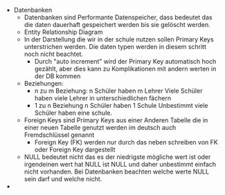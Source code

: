 - Datenbanken
	- Datenbanken sind Performante Datenspeicher, dass bedeutet das die daten dauerhaft gespeichert werden bis sie gelöscht werden.
	- Entity Relationship Diagram
	- In der Darstellung die wir in der schule nutzen sollen Primary Keys unterstrichen werden. Die daten typen werden in diesem schritt noch nicht beachtet.
		- Durch "auto increment" wird der Primary Key automatisch hoch gezählt, aber dies kann zu Komplikationen mit andern werten in der DB kommen
	- Beziehungen:
		- n zu m Beziehung:
		  n Schüler haben m Lehrer 
		  Viele Schüler haben viele Lehrer in unterschiedlichen fächern
		- 1 zu n Beziehung
		  n Schüler haben 1 Schule
		  Unbestimmt viele Schüler haben eine schule.
	- Foreign Keys sind Primary Keys aus einer Anderen Tabelle die in einer neuen Tabelle genutzt werden im deutsch auch Fremdschlüssel genannt
		- Foreign Key (FK) werden nur durch das neben schreiben von FK oder Foreign Key dargestellt
	- NULL bedeutet nicht das es der niedrigste mögliche wert ist oder irgendeinen wert hat NULL ist NULL und daher unbestimmt einfach nicht vorhanden. Bei Datenbanken beachten welche werte NULL sein darf und welche nicht.
-